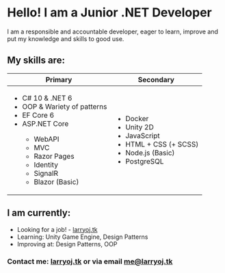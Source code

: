# Hello! I am a Junior .NET Developer

I am a responsible and accountable developer, eager to learn, improve and put my knowledge and skills to good use.

## My skills are:
| Primary | Secondary |
| ------- | --------- |
| <ul><li>C# 10 & .NET 6</li><li>OOP & Wariety of patterns</li><li>EF Core 6</li><li>ASP.NET Core</li><ul><li>WebAPI</li><li>MVC</li><li>Razor Pages</li><li>Identity</li><li>SignalR</li><li>Blazor (Basic)</li></ul></ul> | <ul><li>Docker</li><li>Unity 2D</li><li>JavaScript</li><li>HTML + CSS (+ SCSS)</li><li>Node.js (Basic)</li><li>PostgreSQL</li></ul> |

## I am currently:
- Looking for a job! - [larryoj.tk](https://larryoj.tk/)
- Learning: Unity Game Engine, Design Patterns
- Improving at: Design Patterns, OOP

### Contact me: [larryoj.tk](https://larryoj.tk/) or via email [me@larryoj.tk](mailto:me@larryoj.tk)
